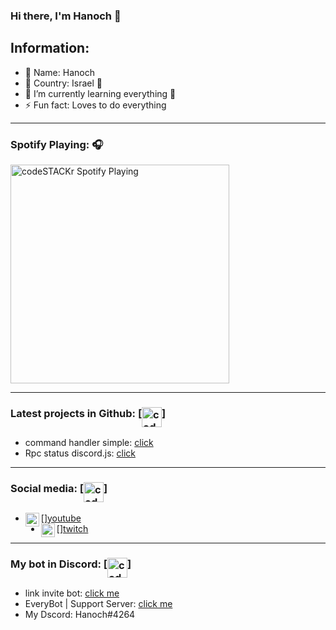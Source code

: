 ### Hi there, I'm Hanoch 👋

## Information:

- 🔭 Name: Hanoch
- 🌱 Country: Israel 💙
- 👯 I’m currently learning everything 🤣
- ⚡ Fun fact: Loves to do everything

---------------------------------------------------------------------

### Spotify Playing: 🎧

[<img src="https://now-playing-codestackr.vercel.app/api/spotify-playing" alt="codeSTACKr Spotify Playing" width="350" />](https://open.spotify.com/user/swyqyimdc12jajde4vpwd2x1b)

--------------------------------------------------------------------

### Latest projects in Github: [<img align="middle" alt="codeSTACKr | YouTube" width="32px" src="https://cdn.iconscout.com/icon/free/png-512/github-154-675675.png" />]

- command handler simple: [click](https://github.com/dodlidd/command-handler-simple)
- Rpc status discord.js:  [click](https://github.com/dodlidd/status-discord-js)

--------------------------------------------------------------------

### Social media: [<img align="middle" alt="codeSTACKr | YouTube" width="32px" src="https://www.knownhost.com/img/app-list/socialnetwork/socialnetwork_sideimage.png" />]

- [<img align="left" alt="codeSTACKr | YouTube" width="22px" src="https://cdn.jsdelivr.net/npm/simple-icons@v3/icons/youtube.svg" />][youtube](https://www.youtube.com/channel/UC72XJ0sYYEm2OYnXL3BsVSQ)
- [<img align="left" alt="codeSTACKr | YouTube" width="22px" src="https://assets.help.twitch.tv/Glitch_Purple_RGB.png" />][twitch](https://www.twitch.tv/hanoch9)

--------------------------------------------------------------------

### My bot in Discord: [<img align="middle" alt="codeSTACKr | YouTube" width="32px" src="https://media.tenor.com/images/55fb77904fc2e1ae5f18bf211795cbbe/tenor.gif" />]
- link invite bot: [click me](https://dsc.gg/everybot)
- EveryBot |  Support Server: [click me](https://dsc.gg/everybot%7Csupport-server)
- My Dscord: Hanoch#4264
